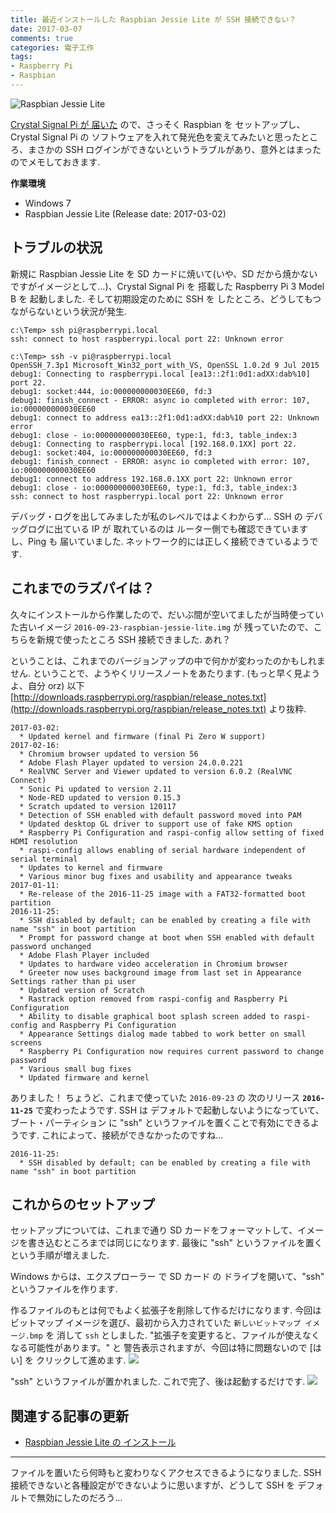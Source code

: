 ```yaml
---
title: 最近インストールした Raspbian Jessie Lite が SSH 接続できない？
date: 2017-03-07
comments: true
categories: 電子工作
tags:
- Raspberry Pi
- Raspbian
---
```


![](/images/raspi/raspbian-jessie-lite/raspbian-jessie-lite.png "Raspbian Jessie Lite")

[Crystal Signal Pi が 届いた](/2017/03/04/CrystalSignalPiが届いた！/) ので、さっそく Raspbian を セットアップし、Crystal Signal Pi の ソフトウェアを入れて発光色を変えてみたいと思ったところ、まさかの SSH ログインができないというトラブルがあり、意外とはまったのでメモしておきます.

**作業環境**
- Windows 7
- Raspbian Jessie Lite (Release date: 2017-03-02)


## トラブルの状況
新規に Raspbian Jessie Lite を SD カードに焼いて(いや、SD だから焼かないですがイメージとして...)、Crystal Signal Pi を 搭載した Raspberry Pi 3 Model B を 起動しました.
そして初期設定のために SSH を したところ、どうしてもつながらないという状況が発生.

```shell-session
c:\Temp> ssh pi@raspberrypi.local
ssh: connect to host raspberrypi.local port 22: Unknown error

c:\Temp> ssh -v pi@raspberrypi.local
OpenSSH_7.3p1 Microsoft_Win32_port_with_VS, OpenSSL 1.0.2d 9 Jul 2015
debug1: Connecting to raspberrypi.local [ea13::2f1:0d1:adXX:dab%10] port 22.
debug1: socket:444, io:000000000030EE60, fd:3
debug1: finish_connect - ERROR: async io completed with error: 107, io:000000000030EE60
debug1: connect to address ea13::2f1:0d1:adXX:dab%10 port 22: Unknown error
debug1: close - io:000000000030EE60, type:1, fd:3, table_index:3
debug1: Connecting to raspberrypi.local [192.168.0.1XX] port 22.
debug1: socket:404, io:000000000030EE60, fd:3
debug1: finish_connect - ERROR: async io completed with error: 107, io:000000000030EE60
debug1: connect to address 192.168.0.1XX port 22: Unknown error
debug1: close - io:000000000030EE60, type:1, fd:3, table_index:3
ssh: connect to host raspberrypi.local port 22: Unknown error
```

デバッグ・ログを出してみましたが私のレベルではよくわからず... SSH の デバッグログに出ている IP が 取れているのは ルーター側でも確認できていますし、Ping も 届いていました. ネットワーク的には正しく接続できているようです.


## これまでのラズパイは？
久々にインストールから作業したので、だいぶ間が空いてましたが当時使っていた古いイメージ `2016-09-23-raspbian-jessie-lite.img` が 残っていたので、こちらを新規で使ったところ SSH 接続できました. あれ？

ということは、これまでのバージョンアップの中で何かが変わったのかもしれません. ということで、ようやくリリースノートをあたります. (もっと早く見ようよ、自分 orz)
以下 [http://downloads.raspberrypi.org/raspbian/release_notes.txt](http://downloads.raspberrypi.org/raspbian/release_notes.txt) より抜粋.
```Text
2017-03-02:
  * Updated kernel and firmware (final Pi Zero W support)
2017-02-16:
  * Chromium browser updated to version 56
  * Adobe Flash Player updated to version 24.0.0.221
  * RealVNC Server and Viewer updated to version 6.0.2 (RealVNC Connect)
  * Sonic Pi updated to version 2.11
  * Node-RED updated to version 0.15.3
  * Scratch updated to version 120117
  * Detection of SSH enabled with default password moved into PAM
  * Updated desktop GL driver to support use of fake KMS option
  * Raspberry Pi Configuration and raspi-config allow setting of fixed HDMI resolution
  * raspi-config allows enabling of serial hardware independent of serial terminal
  * Updates to kernel and firmware
  * Various minor bug fixes and usability and appearance tweaks
2017-01-11:
  * Re-release of the 2016-11-25 image with a FAT32-formatted boot partition
2016-11-25:
  * SSH disabled by default; can be enabled by creating a file with name "ssh" in boot partition
  * Prompt for password change at boot when SSH enabled with default password unchanged
  * Adobe Flash Player included
  * Updates to hardware video acceleration in Chromium browser
  * Greeter now uses background image from last set in Appearance Settings rather than pi user
  * Updated version of Scratch
  * Rastrack option removed from raspi-config and Raspberry Pi Configuration
  * Ability to disable graphical boot splash screen added to raspi-config and Raspberry Pi Configuration
  * Appearance Settings dialog made tabbed to work better on small screens
  * Raspberry Pi Configuration now requires current password to change password
  * Various small bug fixes
  * Updated firmware and kernel
```

ありました！ ちょうど、これまで使っていた `2016-09-23` の 次のリリース **`2016-11-25`** で変わったようです.
SSH は デフォルトで起動しないようになっていて、ブート・パーティション に "ssh" というファイルを置くことで有効にできるようです. これによって、接続ができなかったのですね...
```Text
2016-11-25:
  * SSH disabled by default; can be enabled by creating a file with name "ssh" in boot partition
```


## これからのセットアップ
セットアップについては、これまで通り SD カードをフォーマットして、イメージを書き込むところまでは同じになります. 最後に "ssh" というファイルを置くという手順が増えました.

Windows からは、エクスプローラー で SD カード の ドライブを開いて、"ssh" というファイルを作ります.

作るファイルのもとは何でもよく拡張子を削除して作るだけになります. 今回はビットマップ イメージを選び、最初から入力されていた `新しいビットマップ イメージ.bmp` を 消して `ssh` としました. "拡張子を変更すると、ファイルが使えなくなる可能性があります。" と 警告表示されますが、今回は特に問題ないので [はい] を クリックして進めます.
![](/images/raspi/raspbian-jessie-lite/11.png)

"ssh" というファイルが置かれました. これで完了、後は起動するだけです.
![](/images/raspi/raspbian-jessie-lite/12.png)


## 関連する記事の更新
- [Raspbian Jessie Lite の インストール](/2016/11/19/Raspbian-Jessie-Liteのインストール/)


- - - -
ファイルを置いたら何時もと変わりなくアクセスできるようになりました. SSH 接続できないと各種設定ができないように思いますが、どうして SSH を デフォルトで無効にしたのだろう...
